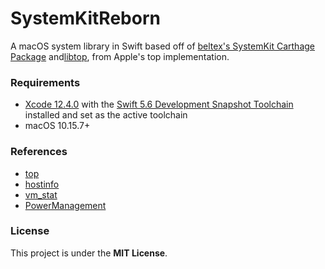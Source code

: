 # SystemKitReborn

A macOS system library in Swift based off of [beltex's SystemKit Carthage Package](https://github.com/beltex/SystemKit) and[libtop](http://www.opensource.apple.com/source/top/top-100.1.2/libtop.c), from Apple's top implementation.

### Requirements

- [Xcode 12.4.0](https://developer.apple.com/xcode/downloads/) with the [Swift 5.6 Development Snapshot Toolchain](https://www.swift.org/download/) installed and set as the active toolchain
- macOS 10.15.7+

### References

- [top](http://www.opensource.apple.com/source/top/)
- [hostinfo](http://www.opensource.apple.com/source/system_cmds/)
- [vm_stat](http://www.opensource.apple.com/source/system_cmds/)
- [PowerManagement](http://www.opensource.apple.com/source/PowerManagement/)

### License

This project is under the **MIT License**.
